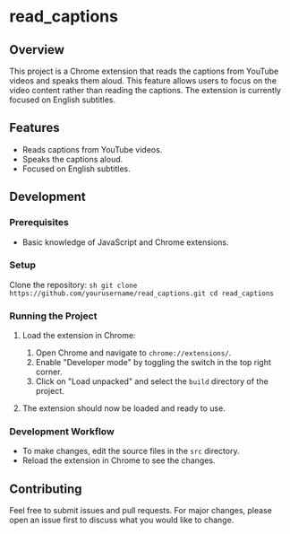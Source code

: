 # read_captions

## Overview
This project is a Chrome extension that reads the captions from YouTube videos and speaks them aloud. 
This feature allows users to focus on the video content rather than reading the captions. 
The extension is currently focused on English subtitles.

## Features
- Reads captions from YouTube videos.
- Speaks the captions aloud.
- Focused on English subtitles.

## Development

### Prerequisites
- Basic knowledge of JavaScript and Chrome extensions.

### Setup
Clone the repository:
    ```sh
    git clone https://github.com/yourusername/read_captions.git
    cd read_captions
    ```

### Running the Project

1. Load the extension in Chrome:
    1. Open Chrome and navigate to `chrome://extensions/`.
    2. Enable "Developer mode" by toggling the switch in the top right corner.
    3. Click on "Load unpacked" and select the `build` directory of the project.

2. The extension should now be loaded and ready to use.

### Development Workflow
- To make changes, edit the source files in the `src` directory.
- Reload the extension in Chrome to see the changes.

## Contributing
Feel free to submit issues and pull requests. For major changes, 
please open an issue first to discuss what you would like to change.
